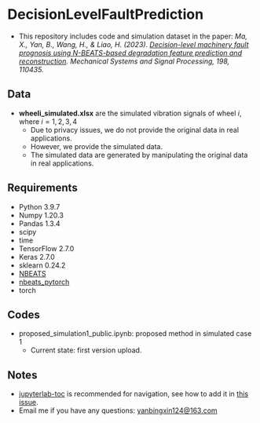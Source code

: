# DecisionLevelFaultPrediction
- This repository includes code and simulation dataset in the paper:
_Ma, X., Yan, B., Wang, H., & Liao, H. (2023). [Decision-level machinery fault prognosis using N-BEATS-based degradation feature prediction and reconstruction](https://www.sciencedirect.com/science/article/pii/S0888327023003436). Mechanical Systems and Signal Processing, 198, 110435._

## Data
- __wheeli_simulated.xlsx__ are the simulated vibration signals of wheel $i$, where $i=1,2,3,4$
  - Due to privacy issues, we do not provide the original data in real applications. 
  - However, we provide the simulated data.
  - The simulated data are generated by manipulating the original data in real applications.

## Requirements
- Python 3.9.7
- Numpy 1.20.3
- Pandas 1.3.4
- scipy
- time
- TensorFlow 2.7.0
- Keras 2.7.0
- sklearn 0.24.2
- [NBEATS](https://pypi.org/project/NBEATS/)
- [nbeats_pytorch](https://pytorch-forecasting.readthedocs.io/en/stable/tutorials/ar.html)
- torch


## Codes
- proposed_simulation1_public.ipynb: proposed method in simulated case 1 
  - Current state: first version upload.

## Notes
- [jupyterlab-toc](https://github.com/jupyterlab/jupyterlab-toc) is recommended for navigation, see how to add it in [this issue](https://stackoverflow.com/questions/21151450/how-can-i-add-a-table-of-contents-to-a-jupyter-jupyterlab-notebook).
- Email me if you have any questions: yanbingxin124@163.com
